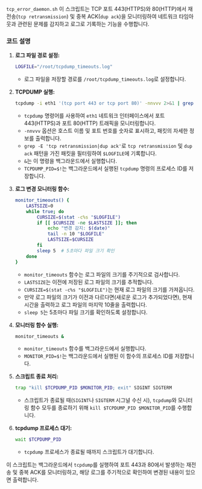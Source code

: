 `tcp_error_daemon.sh` 이 스크립트는 TCP 포트 443(HTTPS)와 80(HTTP)에서 재전송(`tcp retransmission`) 및 중복 ACK(`dup ack`)을 모니터링하여 네트워크 타임아웃과 관련된 문제를 감지하고 로그로 기록하는 기능을 수행합니다. 

### 코드 설명

1. **로그 파일 경로 설정:**
   ```bash
   LOGFILE="/root/tcpdump_timeouts.log"
   ```
   - 로그 파일을 저장할 경로를 `/root/tcpdump_timeouts.log`로 설정합니다.

2. **TCPDUMP 실행:**
   ```bash
   tcpdump -i eth1 '(tcp port 443 or tcp port 80)' -nnvvv 2>&1 | grep -E 'tcp retransmission|dup ack' > $LOGFILE &
   ```
   - `tcpdump` 명령어를 사용하여 `eth1` 네트워크 인터페이스에서 포트 443(HTTPS)과 포트 80(HTTP) 트래픽을 모니터링합니다.
   - `-nnvvv` 옵션은 호스트 이름 및 포트 번호를 숫자로 표시하고, 패킷의 자세한 정보를 출력합니다.
   - `grep -E 'tcp retransmission|dup ack'`로 `tcp retransmission` 및 `dup ack` 패턴을 가진 패킷을 필터링하여 `$LOGFILE`에 기록합니다.
   - `&`는 이 명령을 백그라운드에서 실행합니다.
   - `TCPDUMP_PID=$!`는 백그라운드에서 실행된 `tcpdump` 명령의 프로세스 ID를 저장합니다.

3. **로그 변경 모니터링 함수:**
   ```bash
   monitor_timeouts() {
       LASTSIZE=0
       while true; do
           CURSIZE=$(stat -c%s "$LOGFILE")
           if [[ $CURSIZE -ne $LASTSIZE ]]; then
               echo "변경 감지: $(date)"
               tail -n 10 "$LOGFILE"
               LASTSIZE=$CURSIZE
           fi
           sleep 5  # 5초마다 파일 크기 확인
       done
   }
   ```
   - `monitor_timeouts` 함수는 로그 파일의 크기를 주기적으로 검사합니다.
   - `LASTSIZE`는 이전에 저장된 로그 파일의 크기를 추적합니다.
   - `CURSIZE=$(stat -c%s "$LOGFILE")`는 현재 로그 파일의 크기를 가져옵니다.
   - 만약 로그 파일의 크기가 이전과 다르다면(새로운 로그가 추가되었다면), 현재 시간을 출력하고 로그 파일의 마지막 10줄을 출력합니다.
   - `sleep 5`는 5초마다 파일 크기를 확인하도록 설정합니다.

4. **모니터링 함수 실행:**
   ```bash
   monitor_timeouts &
   ```
   - `monitor_timeouts` 함수를 백그라운드에서 실행합니다.
   - `MONITOR_PID=$!`는 백그라운드에서 실행된 이 함수의 프로세스 ID를 저장합니다.

5. **스크립트 종료 처리:**
   ```bash
   trap "kill $TCPDUMP_PID $MONITOR_PID; exit" SIGINT SIGTERM
   ```
   - 스크립트가 종료될 때(`SIGINT`나 `SIGTERM` 시그널 수신 시), `tcpdump`와 모니터링 함수 모두를 종료하기 위해 `kill $TCPDUMP_PID $MONITOR_PID`를 수행합니다.

6. **tcpdump 프로세스 대기:**
   ```bash
   wait $TCPDUMP_PID
   ```
   - `tcpdump` 프로세스가 종료될 때까지 스크립트가 대기합니다.

이 스크립트는 백그라운드에서 `tcpdump`를 실행하여 포트 443과 80에서 발생하는 재전송 및 중복 ACK를 모니터링하고, 해당 로그를 주기적으로 확인하여 변경된 내용이 있으면 출력합니다.
